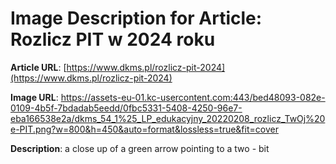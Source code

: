 # Image Description for Article: Rozlicz PIT w 2024 roku
**Article URL**: [https://www.dkms.pl/rozlicz-pit-2024](https://www.dkms.pl/rozlicz-pit-2024)

**Image URL**: https://assets-eu-01.kc-usercontent.com:443/bed48093-082e-0109-4b5f-7bdadab5eedd/0fbc5331-5408-4250-96e7-eba166538e2a/dkms_54_1%25_LP_edukacyjny_20220208_rozlicz_TwOj%20e-PIT.png?w=800&h=450&auto=format&lossless=true&fit=cover

**Description**: a close up of a green arrow pointing to a two - bit
